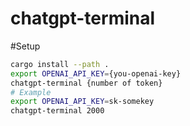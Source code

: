 # chatgpt-terminal

#Setup
```bash
cargo install --path .
export OPENAI_API_KEY={you-openai-key}
chatgpt-terminal {number of token}
# Example
export OPENAI_API_KEY=sk-somekey
chatgpt-terminal 2000
```
